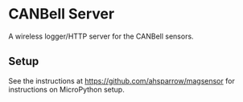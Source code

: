 # CANBell Server

A wireless logger/HTTP server for the CANBell sensors.

## Setup

See the instructions at <https://github.com/ahsparrow/magsensor> for
instructions on MicroPython setup.

